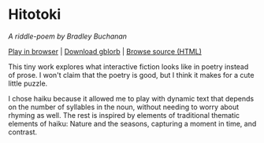 # Hitotoki
_A riddle-poem by Bradley Buchanan_

[Play in browser](http://bradleycbuchanan.com/Hitotoki/play.html) | [Download gblorb](http://bradleycbuchanan.com/Hitotoki/Hitotoki.gblorb) | [Browse source (HTML)](http://bradleycbuchanan.com/Hitotoki/source.html)

This tiny work explores what interactive fiction looks like in poetry instead of prose.  I won't claim that the poetry is good, but I think it makes for a cute little puzzle.

I chose haiku because it allowed me to play with dynamic text that depends on the number of syllables in the noun, without needing to worry about rhyming as well.  The rest is inspired by elements of traditional thematic elements of haiku: Nature and the seasons, capturing a moment in time, and contrast.
